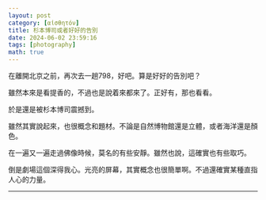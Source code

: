 ```yaml
---
layout: post
category: [αἰσθητόν]
title: 杉本博司或者好好的告別
date: 2024-06-02 23:59:16
tags: [photography]
math: true
---
```


在離開北京之前，再次去一趟798，好吧。算是好好的告別吧？

雖然本來是看提香的，不過也是說着來都來了。正好有，那也看看。

於是還是被杉本博司震撼到。

雖然其實說起來，也很概念和題材。不論是自然博物館還是立體，或者海洋還是顏色。

在一遍又一遍走過佛像時候，莫名的有些安靜。雖然也說，這確實也有些取巧。

倒是劇場這個深得我心。光亮的屏幕，其實概念也很簡單啊。不過還確實某種直指人心的力量。



--------




